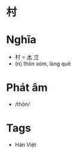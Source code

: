 # 村

# Nghĩa
* 村 = [木](木.md) [寸](寸.md)
* (n) thôn xóm, làng quê

# Phát âm
* /thôn/

# Tags
* Hán Việt

